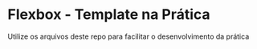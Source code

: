 # Flexbox - Template na Prática

Utilize os arquivos deste repo para facilitar o desenvolvimento da prática
